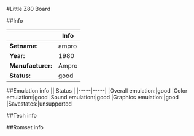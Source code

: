 #Little Z80 Board

##Info

||Info|
|-----|-----|
|**Setname:**|ampro
|**Year:**|1980
|**Manufacturer:**|Ampro
|**Status:**|good

##Emulation info
|| Status |
|-----|-----|
|Overall emulation:|good
|Color emulation:|good
|Sound emulation:|good
|Graphics emulation:|good
|Savestates:|unsupported

##Tech info

##Romset info

<!--- START OF EDITED COMMENT DO NOT TOUCH TEXT ABOVE-->
